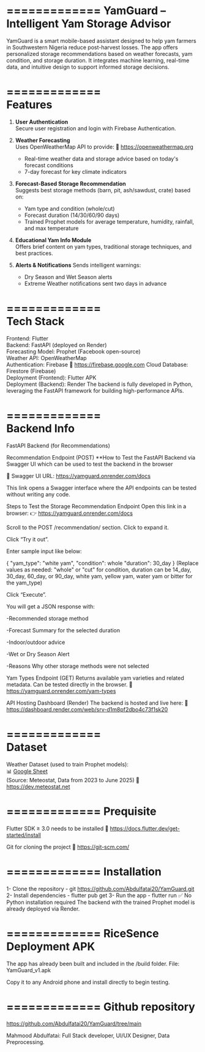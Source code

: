 =============
YamGuard – Intelligent Yam Storage Advisor
=============

YamGuard is a smart mobile-based assistant designed to help yam farmers in Southwestern Nigeria reduce post-harvest losses. The app offers personalized storage recommendations based on weather forecasts, yam condition, and storage duration. It integrates machine learning, real-time data, and intuitive design to support informed storage decisions.

=============  
Features  
=============

1. **User Authentication**  
   Secure user registration and login with Firebase Authentication.

2. **Weather Forecasting**  
   Uses OpenWeatherMap API to provide: 🔗 https://openweathermap.org
   - Real-time weather data and storage advice based on today's forecast conditions 
   - 7-day forecast for key climate indicators

3. **Forecast-Based Storage Recommendation**  
   Suggests best storage methods (barn, pit, ash/sawdust, crate) based on:
   - Yam type and condition (whole/cut)
   - Forecast duration (14/30/60/90 days)
   - Trained Prophet models for average temperature, humidity, rainfall, and max temperature

4. **Educational Yam Info Module**  
   Offers brief content on yam types, traditional storage techniques, and best practices.

5. **Alerts & Notifications** 
   Sends intelligent warnings:
   - Dry Season and Wet Season alerts 
   - Extreme Weather notifications sent two days in advance

=============  
Tech Stack  
=============

Frontend: Flutter  
Backend: FastAPI (deployed on Render)  
Forecasting Model: Prophet (Facebook open-source)  
Weather API: OpenWeatherMap  
Authentication: Firebase 🔗 https://firebase.google.com
Cloud Database: Firestore (Firebase)  
Deployment (Frontend): Flutter APK  
Deployment (Backend): Render
The backend is fully developed in Python, leveraging the FastAPI framework for building high-performance APIs.


=============  
Backend Info
=============
FastAPI Backend (for Recommendations)

Recommendation Endpoint (POST)
 **How to Test the FastAPI Backend via Swagger UI which can be used to test the backend in the browser

🔗 Swagger UI URL: https://yamguard.onrender.com/docs

This link opens a Swagger interface where the API endpoints can be tested without writing any code.

Steps to Test the Storage Recommendation Endpoint
Open this link in a browser:
👉 https://yamguard.onrender.com/docs

Scroll to the POST /recommendation/ section.
Click to expand it.

Click “Try it out”.

Enter sample input like below:

{
  "yam_type": "white yam",
  "condition": whole
  "duration": 30_day
}
(Replace values as needed: "whole" or "cut" for condition, duration can be 14_day, 30_day, 60_day, or 90_day, white yam, yellow yam, water yam or bitter for the yam_type)

Click “Execute”.

You will get a JSON response with:

-Recommended storage method

-Forecast Summary for the selected duration

-Indoor/outdoor advice

-Wet or Dry Season Alert 

-Reasons Why other storage methods were not selected


Yam Types Endpoint (GET)
Returns available yam varieties and related metadata. Can be tested directly in the browser.
🔗 https://yamguard.onrender.com/yam-types

API Hosting Dashboard (Render)
The backend is hosted and live here: 🔗 https://dashboard.render.com/web/srv-d1m8pf2dbo4c73f1sk20

=============  
Dataset 
=============

Weather Dataset (used to train Prophet models):  
📊 [Google Sheet](https://docs.google.com/spreadsheets/d/1RFmep1gG5UVLADiXheArLUYHs82hp4PNVxPmovsznuo/edit)  
(Source: Meteostat, Data from 2023 to June 2025) 🔗 https://dev.meteostat.net
 

=============
Prequisite 
=============
Flutter SDK ≥ 3.0 needs to be installed  🔗 https://docs.flutter.dev/get-started/install

Git for cloning the project 🔗 https://git-scm.com/

=============
Installation
=============
1- Clone the repository - git https://github.com/Abdulfatai20/YamGuard.git
2- Install dependencies - flutter pub get
3- Run the app - flutter run
✅ No Python installation required
The backend with the trained Prophet model is already deployed via Render.

=============
RiceSence Deployment APK
=============
The app has already been built and included in the /build folder.
File: YamGuard_v1.apk

Copy it to any Android phone and install directly to begin testing.

=============
Github repository
=============
https://github.com/Abdulfatai20/YamGuard/tree/main

Mahmood Abdulfatai: Full Stack developer, UI/UX Designer, Data Preprocessing.


 